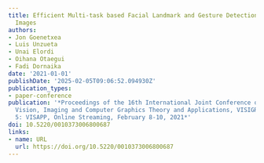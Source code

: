 ```yaml
---
title: Efficient Multi-task based Facial Landmark and Gesture Detection in Monocular
  Images
authors:
- Jon Goenetxea
- Luis Unzueta
- Unai Elordi
- Oihana Otaegui
- Fadi Dornaika
date: '2021-01-01'
publishDate: '2025-02-05T09:06:52.094930Z'
publication_types:
- paper-conference
publication: '*Proceedings of the 16th International Joint Conference on Computer
  Vision, Imaging and Computer Graphics Theory and Applications, VISIGRAPP 2021, Volume
  5: VISAPP, Online Streaming, February 8-10, 2021*'
doi: 10.5220/0010373006800687
links:
- name: URL
  url: https://doi.org/10.5220/0010373006800687
---
```

